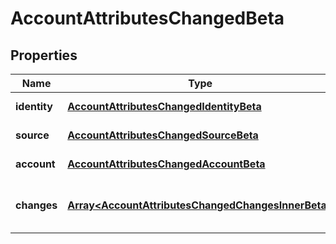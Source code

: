 # AccountAttributesChangedBeta

## Properties

Name | Type | Description | Notes
------------ | ------------- | ------------- | -------------
**identity** | [**AccountAttributesChangedIdentityBeta**](AccountAttributesChangedIdentityBeta.md) |  | [default to undefined]
**source** | [**AccountAttributesChangedSourceBeta**](AccountAttributesChangedSourceBeta.md) |  | [default to undefined]
**account** | [**AccountAttributesChangedAccountBeta**](AccountAttributesChangedAccountBeta.md) |  | [default to undefined]
**changes** | [**Array&lt;AccountAttributesChangedChangesInnerBeta&gt;**](AccountAttributesChangedChangesInnerBeta.md) | A list of attributes that changed. | [default to undefined]

